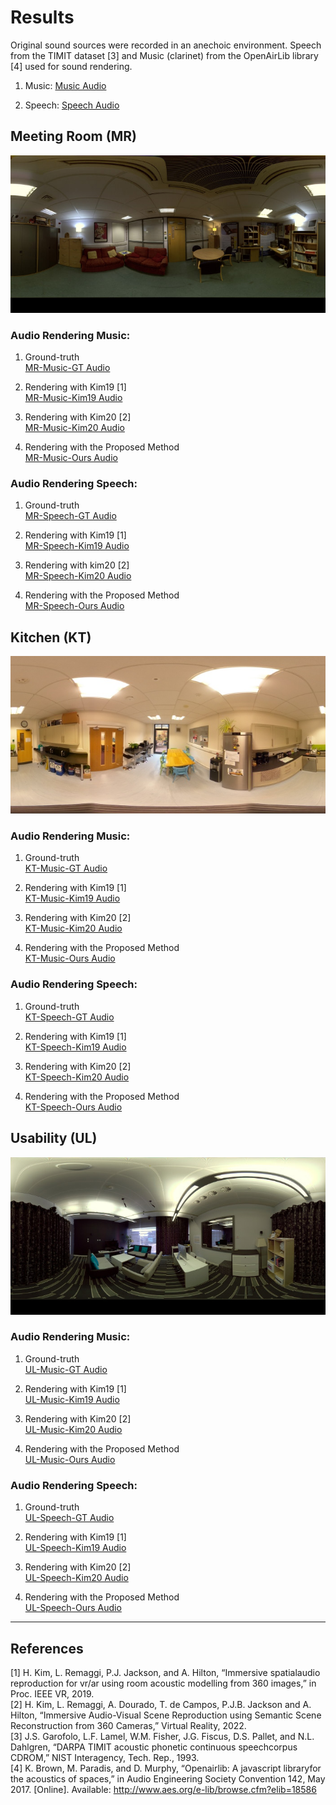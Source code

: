 # Results
Original sound sources were recorded in an anechoic environment. Speech from the TIMIT dataset [3] and Music (clarinet) from the OpenAirLib library [4] used for sound rendering.<br>
1. Music:
[Music Audio](Music-Org.mp3)

2. Speech:
[Speech Audio](Speech-Org.mp3)

## Meeting Room (MR)
![Meeting Room](MeetingRoom.jpg)

### Audio Rendering Music: 
1. Ground-truth  
   [MR-Music-GT Audio](MeetingRoom(MR)/MR-Music-GT.wav)
     
2. Rendering with Kim19 [1]  
   [MR-Music-Kim19 Audio](MeetingRoom(MR)/MR-Music-Kim19.wav)
   
3. Rendering with Kim20 [2]  
   [MR-Music-Kim20 Audio](MeetingRoom(MR)/MR-Music-Kim20.wav)
    
4. Rendering with the Proposed Method  
   [MR-Music-Ours Audio](MeetingRoom(MR)/MR-Music-Ours.mp3)
    
### Audio Rendering Speech: 
1. Ground-truth   
   [MR-Speech-GT Audio](MeetingRoom(MR)/MR-Speech-GT.wav)
   
3. Rendering with Kim19 [1]  
   [MR-Speech-Kim19 Audio](MeetingRoom(MR)/MR-Speech-Kim19.wav)
   
4. Rendering with kim20 [2]  
   [MR-Speech-Kim20 Audio](MeetingRoom(MR)/MR-Speech-Kim20.wav)
   
5. Rendering with the Proposed Method  
   [MR-Speech-Ours Audio](MeetingRoom(MR)/MR-Speech-Ours.mp3)

## Kitchen (KT)
![Kitchen](Kitchen.jpg)

### Audio Rendering Music:
1. Ground-truth  
   [KT-Music-GT Audio](Kitchen(KT)/KT-Music-GT.wav)
     
2. Rendering with Kim19 [1]  
   [KT-Music-Kim19 Audio](Kitchen(KT)/KT-Music-Kim19.wav)
   
3. Rendering with Kim20 [2]  
   [KT-Music-Kim20 Audio](Kitchen(KT)/KT-Music-Kim20.wav)
    
4. Rendering with the Proposed Method  
   [KT-Music-Ours Audio](Kitchen(KT)/KT-Music-Ours.mp3)
    
### Audio Rendering Speech: 
1. Ground-truth  
   [KT-Speech-GT Audio](Kitchen(KT)/KT-Speech-GT.wav)
   
3. Rendering with Kim19 [1]  
   [KT-Speech-Kim19 Audio](Kitchen(KT)/KT-Speech-Kim19.wav)
   
4. Rendering with Kim20 [2]  
   [KT-Speech-Kim20 Audio](Kitchen(KT)/KT-Speech-Kim20.wav)
   
5. Rendering with the Proposed Method  
   [KT-Speech-Ours Audio](Kitchen(KT)/KT-Speech-Ours.mp3)

## Usability (UL)
![Usability](Usability.jpg)

### Audio Rendering Music: 
1. Ground-truth  
   [UL-Music-GT Audio](Usability(UL)/UL-Music-GT.wav)
     
2. Rendering with Kim19 [1]  
   [UL-Music-Kim19 Audio](Usability(UL)/UL-Music-Kim19.wav)
   
3. Rendering with Kim20 [2]  
   [UL-Music-Kim20 Audio](Usability(UL)/UL-Music-Kim20.wav)
    
4. Rendering with the Proposed Method  
   [UL-Music-Ours Audio](Usability(UL)/UL-Music-Ours.mp3)
    
### Audio Rendering Speech:
1. Ground-truth  
   [UL-Speech-GT Audio](Usability(UL)/UL-Speech-GT.wav)
   
3. Rendering with Kim19 [1]  
   [UL-Speech-Kim19 Audio](Usability(UL)/UL-Speech-Kim19.wav)
   
4. Rendering with Kim20 [2]  
   [UL-Speech-Kim20 Audio](Usability(UL)/UL-Speech-Kim20.wav)
   
5. Rendering with the Proposed Method  
   [UL-Speech-Ours Audio](Usability(UL)/UL-Speech-Ours.mp3)

---

## References
[1] H. Kim, L. Remaggi, P.J. Jackson, and A. Hilton, “Immersive spatialaudio reproduction for vr/ar using room acoustic modelling from 360 images,” in Proc. IEEE VR, 2019.<br>
[2] H. Kim, L. Remaggi, A. Dourado, T. de Campos, P.J.B. Jackson and A. Hilton, “Immersive Audio-Visual Scene Reproduction using Semantic Scene Reconstruction from 360 Cameras,” Virtual Reality, 2022.<br>
[3] J.S. Garofolo, L.F. Lamel, W.M. Fisher, J.G. Fiscus, D.S. Pallet, and N.L. Dahlgren, “DARPA TIMIT acoustic phonetic continuous speechcorpus CDROM,” NIST Interagency, Tech. Rep., 1993.<br>
[4] K. Brown, M. Paradis, and D. Murphy, “Openairlib: A javascript libraryfor the acoustics of spaces,” in Audio Engineering Society Convention 142, May 2017. [Online]. Available: http://www.aes.org/e-lib/browse.cfm?elib=18586

